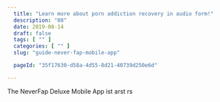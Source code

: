 ```yaml
---
  title: "Learn more about porn addiction recovery in audio form!"
  description: "08"
  date: 2019-08-14
  draft: false
  tags: [ "" ]
  categories: [ "" ]
  slug: "guide-never-fap-mobile-app"

  pageId: "35f17630-d58a-4d55-8d21-40739d250e6d"

---
```


The NeverFap Deluxe Mobile App ist arst rs